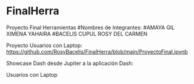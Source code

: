 # FinalHerra
Proyecto Final Herramientas
#Nombres de Integrantes:
  #AMAYA GIL XIMENA YAHAIRA
  #BACELIS CUPUL ROSY DEL CARMEN

Proyecto Usuarios con Laptop:
https://github.com/RosyBacelis/FinalHerra/blob/main/ProyectoFinal.ipynb

Showcase Dash desde Jupiter a la aplicación Dash: 


Usuarios con Laptop

